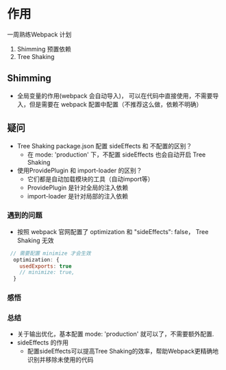# 作用

一周熟练Webpack 计划
1. Shimming 预置依赖
2. Tree Shaking


## Shimming
- 全局变量的作用(webpack 会自动导入)， 可以在代码中直接使用，不需要导入，但是需要在 webpack 配置中配置（不推荐这么做，依赖不明确）


## 疑问

- Tree Shaking package.json 配置 sideEffects 和 不配置的区别？
  - 在 mode: 'production' 下，不配置 sideEffects 也会自动开启 Tree Shaking
- 使用ProvidePlugin 和 import-loader 的区别？
  - 它们都是自动加载模块的工具（自动import等）
  - ProvidePlugin 是针对全局的注入依赖
  - import-loader 是针对局部的注入依赖



### 遇到的问题

- 按照 webpack 官网配置了 optimization 和 "sideEffects": false， Tree Shaking 无效
```javascript
 // 需要配置 minimize 才会生效
  optimization: {
    usedExports: true
    // minimize: true,
  }
```


### 感悟


### 总结

- 关于输出优化，基本配置 mode: 'production' 就可以了，不需要额外配置.
- sideEffects 的作用
  - 配置sideEffects可以提高Tree Shaking的效率，帮助Webpack更精确地识别并移除未使用的代码

